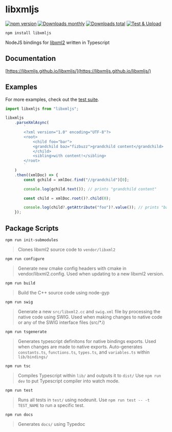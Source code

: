 # libxmljs

[![npm version](https://badge.fury.io/js/libxmljs.svg)](https://badge.fury.io/js/libxmljs)
[![Downloads monthly](https://img.shields.io/npm/dm/libxmljs.svg)](https://npmjs.org/package/libxmljs)
[![Downloads total](https://img.shields.io/npm/dt/libxmljs.svg)](https://npmjs.org/package/libxmljs)
[![Test & Upload](https://github.com/shunkica/libxmljs/actions/workflows/test-deploy.yml/badge.svg)](https://github.com/shunkica/libxmljs/actions/workflows/test-deploy.yml)

`npm install libxmljs`

NodeJS bindings for [libxml2](https://en.wikipedia.org/wiki/Libxml2) written in
Typescript

## Documentation

[https://libxmljs.github.io/libxmljs/](https://libxmljs.github.io/libxmljs/)

## Examples

For more examples, check out the [test suite](https://github.com/shunkica/libxmljs/tree/master/test).

```javascript
import libxmljs from "libxmljs";

libxmljs
    .parseXmlAsync(
        `
        <?xml version="1.0" encoding="UTF-8"?>
        <root>
            <child foo="bar">
            <grandchild baz="fizbuzz">grandchild content</grandchild>
            </child>
            <sibling>with content!</sibling>
        </root>
        `
    )
    .then((xmlDoc) => {
        const gchild = xmlDoc.find("//grandchild")[0];

        console.log(gchild.text()); // prints "grandchild content"

        const child = xmlDoc.root()?.child(0);

        console.log(child?.getAttribute("foo")?.value()); // prints "bar"
    });
```

## Package Scripts

`npm run init-submodules`

> Clones libxml2 source code to `vendor/libxml2`

`npm run configure`

> Generate new cmake config headers with cmake in vendor/libxml2.config. Used when updating to a new libxml2 version.

`npm run build`

> Build the C++ source code using node-gyp

`npm run swig`

> Generate a new `src/libxml2.cc` and `swig.xml` file by processing the native code using SWIG. Used when making changes
> to native code or any of the SWIG interface files (src/\*.i)

`npm run tsgenerate`

> Generates typescript definitons for native bindings exports. Used when changes are made to native exports.
> Auto-generates `constants.ts`, `functions.ts`, `types.ts`, and `variables.ts` within `lib/bindings/`

`npm run tsc`

> Compiles Typescript within `lib/` and outputs it to `dist/` Use `npm run dev` to put Typescript compiler into watch
> mode.

`npm run test`

> Runs all tests in `test/` using nodeunit. Use `npm run test -- -t TEST_NAME` to run a specific test.

`npm run docs`

> Generates `docs/` using Typedoc
